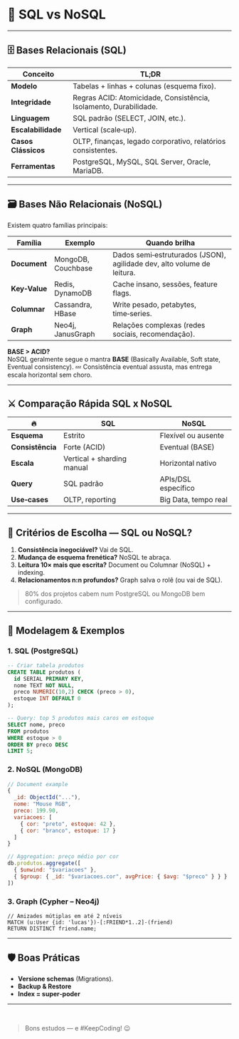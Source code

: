 # 🚀 SQL vs NoSQL

---

## 🗄️ Bases Relacionais (SQL)

| Conceito | TL;DR |
| -------- | ----- |
| **Modelo** | Tabelas + linhas + colunas (esquema fixo). |
| **Integridade** | Regras ACID: Atomicidade, Consistência, Isolamento, Durabilidade. |
| **Linguagem** | SQL padrão (SELECT, JOIN, etc.). |
| **Escalabilidade** | Vertical (scale‑up). |
| **Casos Clássicos** | OLTP, finanças, legado corporativo, relatórios consistentes. |
| **Ferramentas** | PostgreSQL, MySQL, SQL Server, Oracle, MariaDB. |

---

## 🗃️ Bases Não Relacionais (NoSQL)

Existem quatro famílias principais:

| Família | Exemplo | Quando brilha |
| ------- | ------- | ------------- |
| **Document** | MongoDB, Couchbase | Dados semi‑estruturados (JSON), agilidade dev, alto volume de leitura. |
| **Key‑Value** | Redis, DynamoDB | Cache insano, sessões, feature flags. |
| **Columnar** | Cassandra, HBase | Write pesado, petabytes, time‑series. |
| **Graph** | Neo4j, JanusGraph | Relações complexas (redes sociais, recomendação). |

**BASE > ACID?**  
NoSQL geralmente segue o mantra **BASE** (Basically Available, Soft state, Eventual consistency). 💤 Consistência eventual assusta, mas entrega escala horizontal sem choro.

---

## ⚔️ Comparação Rápida SQL x NoSQL

| 🔥 | **SQL** | **NoSQL** |
|---|---------|-----------|
| **Esquema** | Estrito | Flexível ou ausente |
| **Consistência** | Forte (ACID) | Eventual (BASE) |
| **Escala** | Vertical + sharding manual | Horizontal nativo |
| **Query** | SQL padrão | APIs/DSL específico |
| **Use‑cases** | OLTP, reporting | Big Data, tempo real |

---

## 🧠 Critérios de Escolha — SQL ou NoSQL?

1. **Consistência inegociável?** Vai de SQL.  
2. **Mudança de esquema frenética?** NoSQL te abraça.  
3. **Leitura 10× mais que escrita?** Document ou Columnar (NoSQL) + indexing.  
4. **Relacionamentos n:n profundos?** Graph salva o rolê (ou vai de SQL).

> 80% dos projetos cabem num PostgreSQL ou MongoDB bem configurado.

---

## 🔧 Modelagem & Exemplos

### 1. SQL (PostgreSQL)

```sql
-- Criar tabela produtos
CREATE TABLE produtos (
  id SERIAL PRIMARY KEY,
  nome TEXT NOT NULL,
  preco NUMERIC(10,2) CHECK (preco > 0),
  estoque INT DEFAULT 0
);

-- Query: top 5 produtos mais caros em estoque
SELECT nome, preco
FROM produtos
WHERE estoque > 0
ORDER BY preco DESC
LIMIT 5;
```

### 2. NoSQL (MongoDB)

```js
// Document example
{
  _id: ObjectId("..."),
  nome: "Mouse RGB",
  preco: 199.90,
  variacoes: [
    { cor: "preto", estoque: 42 },
    { cor: "branco", estoque: 17 }
  ]
}

// Aggregation: preço médio por cor
db.produtos.aggregate([
  { $unwind: "$variacoes" },
  { $group: { _id: "$variacoes.cor", avgPrice: { $avg: "$preco" } } }
])
```

### 3. Graph (Cypher – Neo4j)

```cypher
// Amizades mútiplas em até 2 níveis
MATCH (u:User {id: 'lucas'})-[:FRIEND*1..2]-(friend)
RETURN DISTINCT friend.name;
```

---

## 🛡️ Boas Práticas

- **Versione schemas** (Migrations).  
- **Backup & Restore**
- **Index = super‑poder**

---

<br>

> Bons estudos — e #KeepCoding! 😉
